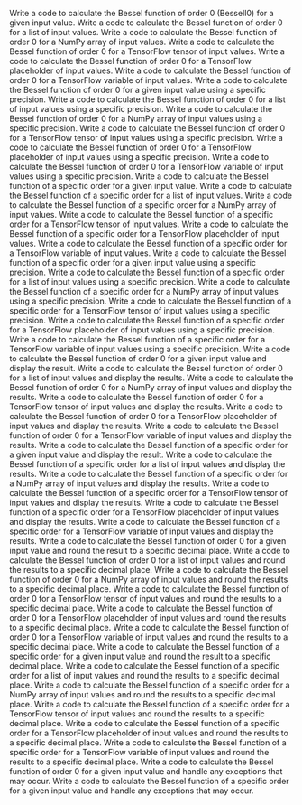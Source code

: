 Write a code to calculate the Bessel function of order 0 (BesselI0) for a given input value.
Write a code to calculate the Bessel function of order 0 for a list of input values.
Write a code to calculate the Bessel function of order 0 for a NumPy array of input values.
Write a code to calculate the Bessel function of order 0 for a TensorFlow tensor of input values.
Write a code to calculate the Bessel function of order 0 for a TensorFlow placeholder of input values.
Write a code to calculate the Bessel function of order 0 for a TensorFlow variable of input values.
Write a code to calculate the Bessel function of order 0 for a given input value using a specific precision.
Write a code to calculate the Bessel function of order 0 for a list of input values using a specific precision.
Write a code to calculate the Bessel function of order 0 for a NumPy array of input values using a specific precision.
Write a code to calculate the Bessel function of order 0 for a TensorFlow tensor of input values using a specific precision.
Write a code to calculate the Bessel function of order 0 for a TensorFlow placeholder of input values using a specific precision.
Write a code to calculate the Bessel function of order 0 for a TensorFlow variable of input values using a specific precision.
Write a code to calculate the Bessel function of a specific order for a given input value.
Write a code to calculate the Bessel function of a specific order for a list of input values.
Write a code to calculate the Bessel function of a specific order for a NumPy array of input values.
Write a code to calculate the Bessel function of a specific order for a TensorFlow tensor of input values.
Write a code to calculate the Bessel function of a specific order for a TensorFlow placeholder of input values.
Write a code to calculate the Bessel function of a specific order for a TensorFlow variable of input values.
Write a code to calculate the Bessel function of a specific order for a given input value using a specific precision.
Write a code to calculate the Bessel function of a specific order for a list of input values using a specific precision.
Write a code to calculate the Bessel function of a specific order for a NumPy array of input values using a specific precision.
Write a code to calculate the Bessel function of a specific order for a TensorFlow tensor of input values using a specific precision.
Write a code to calculate the Bessel function of a specific order for a TensorFlow placeholder of input values using a specific precision.
Write a code to calculate the Bessel function of a specific order for a TensorFlow variable of input values using a specific precision.
Write a code to calculate the Bessel function of order 0 for a given input value and display the result.
Write a code to calculate the Bessel function of order 0 for a list of input values and display the results.
Write a code to calculate the Bessel function of order 0 for a NumPy array of input values and display the results.
Write a code to calculate the Bessel function of order 0 for a TensorFlow tensor of input values and display the results.
Write a code to calculate the Bessel function of order 0 for a TensorFlow placeholder of input values and display the results.
Write a code to calculate the Bessel function of order 0 for a TensorFlow variable of input values and display the results.
Write a code to calculate the Bessel function of a specific order for a given input value and display the result.
Write a code to calculate the Bessel function of a specific order for a list of input values and display the results.
Write a code to calculate the Bessel function of a specific order for a NumPy array of input values and display the results.
Write a code to calculate the Bessel function of a specific order for a TensorFlow tensor of input values and display the results.
Write a code to calculate the Bessel function of a specific order for a TensorFlow placeholder of input values and display the results.
Write a code to calculate the Bessel function of a specific order for a TensorFlow variable of input values and display the results.
Write a code to calculate the Bessel function of order 0 for a given input value and round the result to a specific decimal place.
Write a code to calculate the Bessel function of order 0 for a list of input values and round the results to a specific decimal place.
Write a code to calculate the Bessel function of order 0 for a NumPy array of input values and round the results to a specific decimal place.
Write a code to calculate the Bessel function of order 0 for a TensorFlow tensor of input values and round the results to a specific decimal place.
Write a code to calculate the Bessel function of order 0 for a TensorFlow placeholder of input values and round the results to a specific decimal place.
Write a code to calculate the Bessel function of order 0 for a TensorFlow variable of input values and round the results to a specific decimal place.
Write a code to calculate the Bessel function of a specific order for a given input value and round the result to a specific decimal place.
Write a code to calculate the Bessel function of a specific order for a list of input values and round the results to a specific decimal place.
Write a code to calculate the Bessel function of a specific order for a NumPy array of input values and round the results to a specific decimal place.
Write a code to calculate the Bessel function of a specific order for a TensorFlow tensor of input values and round the results to a specific decimal place.
Write a code to calculate the Bessel function of a specific order for a TensorFlow placeholder of input values and round the results to a specific decimal place.
Write a code to calculate the Bessel function of a specific order for a TensorFlow variable of input values and round the results to a specific decimal place.
Write a code to calculate the Bessel function of order 0 for a given input value and handle any exceptions that may occur.
Write a code to calculate the Bessel function of a specific order for a given input value and handle any exceptions that may occur.